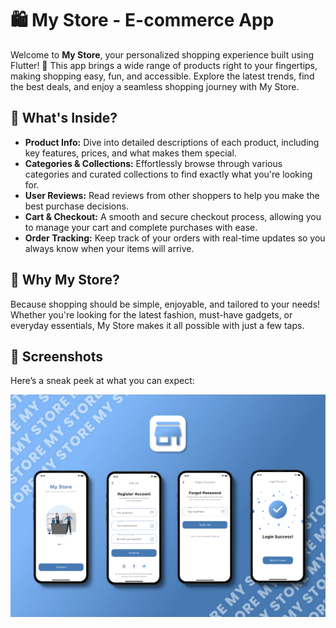 # 🛍️ My Store - E-commerce App

Welcome to **My Store**, your personalized shopping experience built using Flutter! 🎉 This app brings a wide range of products right to your fingertips, making shopping easy, fun, and accessible. Explore the latest trends, find the best deals, and enjoy a seamless shopping journey with My Store.

## 🛒 What's Inside?

- **Product Info:** Dive into detailed descriptions of each product, including key features, prices, and what makes them special.
- **Categories & Collections:** Effortlessly browse through various categories and curated collections to find exactly what you're looking for.
- **User Reviews:** Read reviews from other shoppers to help you make the best purchase decisions.
- **Cart & Checkout:** A smooth and secure checkout process, allowing you to manage your cart and complete purchases with ease.
- **Order Tracking:** Keep track of your orders with real-time updates so you always know when your items will arrive.

## 🎯 Why My Store?

Because shopping should be simple, enjoyable, and tailored to your needs! Whether you're looking for the latest fashion, must-have gadgets, or everyday essentials, My Store makes it all possible with just a few taps.

## 📸 Screenshots

Here’s a sneak peek at what you can expect:

![Home Screen](assets/images/mockup_new.png)